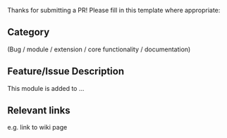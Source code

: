 Thanks for submitting a PR! Please fill in this template where appropriate:

## Category

(Bug / module / extension / core functionality / documentation)

## Feature/Issue Description

This module is added to ...

## Relevant links

e.g. link to wiki page